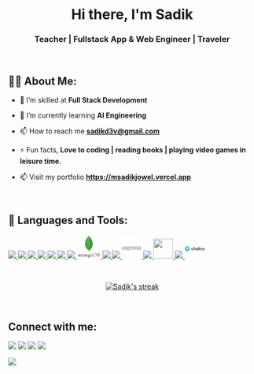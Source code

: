 <h1 align="center">Hi there, I'm Sadik </h1>
<h3 align="center">Teacher | Fullstack App & Web Engineer | Traveler</h3>
</br>

## 🙋‍♂️ About Me:

- 🔭 I’m skilled at **Full Stack Development**

- 🌱 I’m currently learning **AI Engineering**

- 📫 How to reach me **sadikd3v@gmail.com**

- ⚡ Fun facts, **Love to coding | reading books | playing video games in leisure time.**

- 📫 Visit my portfolio **https://msadikjowel.vercel.app**

<br/>

## 🚀 Languages and Tools:

<p align="left"> 
    <a href="https://www.w3.org/html/" target="_blank"> <img src="https://img.icons8.com/color/48/000000/html-5.png"/> </a> 
    <a href="https://www.w3schools.com/css/" target="_blank"> <img src="https://img.icons8.com/color/48/000000/css3.png"/> </a> 
    <a href="https://developer.mozilla.org/en-US/docs/Web/JavaScript" target="_blank"> <img src="https://img.icons8.com/color/48/000000/javascript.png"/> </a> 
    <a href="https://reactjs.org/" target="_blank"> <img src="https://img.icons8.com/color/48/000000/react-native.png"/> </a>
    <a href="https://reactjs.org/" target="_blank"> <img src="https://img.icons8.com/color/48/000000/nextjs.png"/> </a>
    <a href="https://reactjs.org/" target="_blank"> <img src="https://img.icons8.com/color/48/000000/typescript.png"/> </a>
    <a href="https://nodejs.org/en/" target="_blank"> <img src="https://img.icons8.com/color/48/000000/nodejs.png"/> </a> 
    <a href="https://www.mongodb.com/" target="_blank"> <img src="https://raw.githubusercontent.com/devicons/devicon/master/icons/mongodb/mongodb-original-wordmark.svg" alt="mongodb" width="48" height="48"/> </a> 
    <a href="https://firebase.google.com/" target="_blank"> <img src="https://img.icons8.com/color/48/000000/firebase.png"/> </a> 
    <a href="https://redux.js.org" target="_blank"> <img src="https://img.icons8.com/color/48/000000/redux.png"/> </a>
    <a href="https://expressjs.com" target="_blank"> <img src="https://raw.githubusercontent.com/devicons/devicon/master/icons/express/express-original-wordmark.svg" alt="express" width="40" height="40"/> </a>
    <a href="https://getbootstrap.com" target="_blank"> <img src="https://img.icons8.com/color/48/000000/bootstrap.png"/> </a> 
    <a href="https://tailwindcss.com/" target="_blank"> <img src="https://cdn.worldvectorlogo.com/logos/tailwindcss.svg" width="40" height="40"/> </a> 
    <a href="https://mui.com/" target="_blank"> <img src="https://img.icons8.com/color/48/000000/material-ui.png"/> </a>
    <a href="https://mui.com/" target="_blank"><svg viewBox="0 0 998 257" xmlns="http://www.w3.org/2000/svg" width="40" height="40" fill="none"><path d="M388.5 115.302c17.612 0 25.466 11.424 28.084 21.658l24.752-9.044c-4.76-18.564-21.896-38.08-53.074-38.08-33.32 0-59.262 25.704-59.262 61.404 0 35.224 25.942 61.642 59.976 61.642 30.464 0 47.838-19.754 53.312-37.842l-24.276-8.806c-2.618 8.806-10.948 21.42-29.036 21.42-17.374 0-32.368-13.09-32.368-36.414s14.994-35.938 31.892-35.938zM484.894 141.244c.476-14.756 8.806-26.18 24.038-26.18 17.374 0 23.8 11.424 23.8 25.704v68.544h27.608v-73.304c0-25.466-13.804-45.934-42.364-45.934-12.138 0-25.228 4.284-33.082 14.518V37h-27.608v172.312h27.608v-68.068zM577.29 177.896c0 18.326 14.994 34.986 39.27 34.986 18.802 0 30.226-9.52 35.7-18.326 0 9.282.952 14.042 1.19 14.756h25.704c-.238-1.19-1.428-8.092-1.428-18.564v-57.596c0-23.086-13.566-43.316-49.266-43.316-28.56 0-46.648 17.85-48.79 37.842l25.228 5.712c1.19-11.662 9.282-20.944 23.8-20.944 15.232 0 21.896 7.854 21.896 17.612 0 4.046-1.904 7.378-8.568 8.33l-29.75 4.522c-19.754 2.856-34.986 14.28-34.986 34.986zm44.506 13.328c-10.948 0-16.898-7.14-16.898-14.994 0-9.52 6.902-14.28 15.47-15.708L650.594 156v5.236c0 22.61-13.328 29.988-28.798 29.988zM810.108 93.406h-36.652l-44.506 46.886V37h-27.37v172.312h27.37v-32.368l14.28-14.994 34.034 47.362h33.796l-48.552-66.878 47.6-49.028zM889.349 92.692c-1.19-.238-4.046-.714-7.378-.714-15.232 0-28.084 7.378-33.558 19.992V93.406h-26.894v115.906h27.608v-55.216c0-21.658 9.758-34.034 31.178-34.034 2.856 0 5.95.238 9.044.714V92.692zM895.968 177.896c0 18.326 14.994 34.986 39.27 34.986 18.802 0 30.226-9.52 35.7-18.326 0 9.282.952 14.042 1.19 14.756h25.704c-.238-1.19-1.428-8.092-1.428-18.564v-57.596c0-23.086-13.566-43.316-49.266-43.316-28.56 0-46.648 17.85-48.79 37.842l25.228 5.712c1.19-11.662 9.282-20.944 23.8-20.944 15.232 0 21.896 7.854 21.896 17.612 0 4.046-1.904 7.378-8.568 8.33l-29.75 4.522c-19.754 2.856-34.986 14.28-34.986 34.986zm44.506 13.328c-10.948 0-16.898-7.14-16.898-14.994 0-9.52 6.902-14.28 15.47-15.708L969.272 156v5.236c0 22.61-13.328 29.988-28.798 29.988z" fill="#2D3748"></path><rect width="257" height="257" rx="128.5" fill="url(#paint0_linear)"></rect><path d="M69.558 133.985l87.592-86.9891c1.636-1.6251 4.27.3525 3.165 2.377l-32.601 59.7521c-.728 1.332.237 2.958 1.755 2.958h56.34c1.815 0 2.691 2.223 1.364 3.462l-98.7278 92.142c-1.7702 1.652-4.4051-.676-2.9839-2.636l46.7357-64.473c.958-1.322.014-3.174-1.619-3.174H70.9673c-1.7851 0-2.6759-2.161-1.4093-3.419z" fill="#fff"></path><defs><linearGradient id="paint0_linear" x1="128.5" x2="128.5" y2="257" gradientUnits="userSpaceOnUse"><stop stop-color="#7BCBD4"></stop><stop offset="1" stop-color="#29C6B7"></stop></linearGradient></defs></svg>
    <!-- <a href="https://www.java.com" target="_blank"> <img src="https://img.icons8.com/color/48/000000/java-coffee-cup-logo.png"/> </a> -->
    <!-- <a href="https://spring.io/projects/spring-boot" target="_blank"> <img src="https://img.icons8.com/color/48/000000/spring-logo.png"/> </a>  -->
    <!-- <a href="https://www.python.org" target="_blank"> <img src="https://img.icons8.com/color/48/000000/python.png"/> </a>  -->
    <!-- <a style="padding-right:8px;" href="https://nodejs.org" target="_blank"> <img src="https://img.icons8.com/color/48/000000/nodejs.png"/> </a>  -->
    <!-- <a style="padding-right:8px;" href="https://www.mysql.com/" target="_blank"> <img src="https://img.icons8.com/fluent/50/000000/mysql-logo.png"/> </a> -->
    <!-- <a href="https://postman.com" target="_blank"> <img src="https://www.vectorlogo.zone/logos/getpostman/getpostman-icon.svg" alt="postman" width="45" height="45"/> </a>    -->
    <!-- <a href="https://git-scm.com/" target="_blank"> <img src="https://img.icons8.com/color/48/000000/git.png"/> </a>  -->
    <!-- <a href="https://www.jenkins.io" target="_blank"> <img src="https://www.vectorlogo.zone/logos/jenkins/jenkins-icon.svg" alt="jenkins" width="48" height="48"/> </a>  -->
 </a>
    
</p>


<!-- [![React Badge](https://img.shields.io/badge/-React-61DBFB?style=for-the-badge&labelColor=black&logo=react&logoColor=61DBFB)](#)  [![Javascript Badge](https://img.shields.io/badge/-Javascript-F0DB4F?style=for-the-badge&labelColor=black&logo=javascript&logoColor=F0DB4F)](#) [![Typescript Badge](https://img.shields.io/badge/-Typescript-007acc?style=for-the-badge&labelColor=black&logo=typescript&logoColor=007acc)](#) [![Nodejs Badge](https://img.shields.io/badge/-Nodejs-3C873A?style=for-the-badge&labelColor=black&logo=node.js&logoColor=3C873A)](#) [![GraphQL Badge](https://img.shields.io/badge/-GraphQl-e535ab?style=for-the-badge&labelColor=black&logo=node.js&logoColor=e535ab)](#) -->
<br/>

<p align="center">
    <a href="https://github.com/msadikjowel/github-readme-streak-stats">
        <img title="🔥 Get streak stats for your profile at git.io/streak-stats" alt="Sadik's streak" src="https://github-readme-streak-stats.herokuapp.com/?user=msadikjowel&theme=black-ice&hide_border=true&stroke=0000&background=060A0CD0"/>
    </a>
</p>
</br>

## Connect with me:
<p align="left">

<a href = "https://www.linkedin.com/in/msadikjowel/"><img src="https://img.icons8.com/fluent/48/000000/linkedin.png"/></a>
<a href = "https://www.facebook.com/msadikjowel/"><img src="https://img.icons8.com/color/48/000000/facebook-new.png"/></a>
<a href = "https://twitter.com/msadikjowel"><img src="https://img.icons8.com/fluent/48/000000/twitter.png"/></a>
<a href = "https://www.instagram.com/msadikjowel/"><img src="https://img.icons8.com/fluent/48/000000/instagram-new.png"/></a>

</p>

![](https://komarev.com/ghpvc/?username=msadikjowel&color=2ecc71)

<!-- <a href="https://github.com/msadikjowel?tab=followers"><img src="https://img.shields.io/github/followers/msadikjowel?label=Followers&style=social" alt="GitHub Badge"></a> -->
